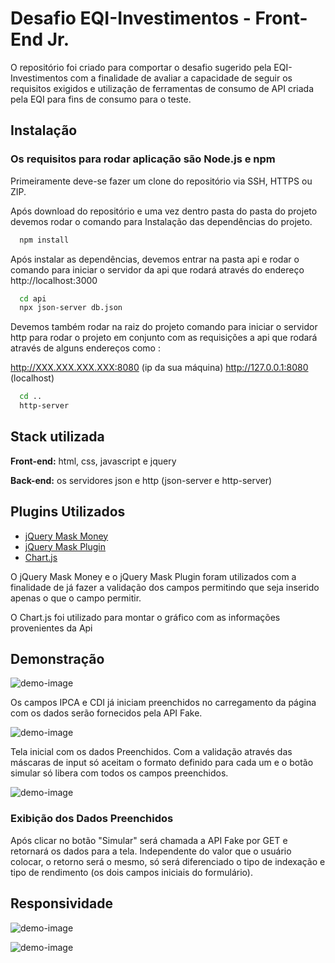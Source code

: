
# Desafio EQI-Investimentos - Front-End Jr.

O repositório foi criado para comportar o desafio sugerido pela EQI-Investimentos com a finalidade de avaliar a capacidade de seguir os requisitos exigidos e utilização de ferramentas de consumo de API criada pela EQI para fins de consumo para o teste. 


## Instalação
### Os requisitos para rodar aplicação são Node.js e npm

Primeiramente deve-se fazer um clone do repositório via SSH, HTTPS ou ZIP.

Após download do repositório e uma vez dentro pasta do pasta do projeto devemos rodar o comando para Instalação das dependências do projeto.

```bash
  npm install 
```
Após instalar as dependências, devemos entrar na pasta api e rodar o comando para iniciar o servidor da api que rodará através do endereço http://localhost:3000

```bash
  cd api
  npx json-server db.json
```

Devemos também rodar na raiz do projeto comando para iniciar o servidor http para rodar o projeto em conjunto com as requisições a api que rodará através de alguns endereços como :

  http://XXX.XXX.XXX.XXX:8080 (ip da sua máquina)
  http://127.0.0.1:8080 (localhost)

```bash
  cd ..
  http-server
```
## Stack utilizada

**Front-end:** html, css, javascript e jquery

**Back-end:** os servidores json e http (json-server e http-server)




## Plugins Utilizados 

 - [jQuery Mask Money](https://github.com/plentz/jquery-maskmoney)
 - [jQuery Mask Plugin](https://igorescobar.github.io/jQuery-Mask-Plugin/)
 - [Chart.js](https://www.chartjs.org/)

O jQuery Mask Money e o jQuery Mask Plugin foram utilizados com a finalidade de já fazer a validação dos campos permitindo que seja inserido apenas o que o campo permitir.

O Chart.js foi utilizado para montar o gráfico com as informações provenientes da Api
## Demonstração

![demo-image](https://i.imgur.com/5rdPS7j.png)

Os campos IPCA e CDI já iniciam preenchidos no carregamento da página com os dados serão fornecidos pela API Fake.

![demo-image](https://imgur.com/nFiyBzS.png)

Tela inicial com os dados Preenchidos. Com a validação através das máscaras de input só aceitam o formato definido para cada um e o botão simular só libera com todos os campos preenchidos.

![demo-image](https://imgur.com/LdG1jsT.png)

### Exibição dos Dados Preenchidos

Após clicar no botão "Simular" será chamada a API Fake por GET e retornará os dados para a tela. Independente do valor que o usuário colocar, o retorno será o mesmo, só será diferenciado o tipo de indexação e tipo de rendimento (os dois campos iniciais do formulário).


## Responsividade

![demo-image](https://imgur.com/mWqlGEN.png)

![demo-image](https://imgur.com/syTKbTn.png)